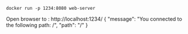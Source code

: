 ```
docker run -p 1234:8080 web-server
```


Open browser to : http://localhost:1234/
{
"message": "You connected to the following path: /",
"path": "/"
}